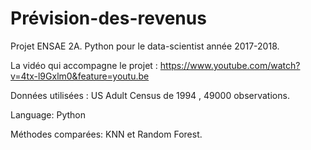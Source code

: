 # Prévision-des-revenus
Projet ENSAE 2A. Python pour le data-scientist année 2017-2018.

La vidéo qui accompagne le projet : https://www.youtube.com/watch?v=4tx-l9Gxlm0&feature=youtu.be


Données utilisées : US Adult Census de 1994 , 49000 observations.

Language: Python

Méthodes comparées: KNN et Random Forest.



